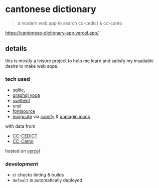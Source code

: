 # cantonese dictionary

> a modern web app to search cc-cedict & cc-canto

https://cantonese-dictionary-app.vercel.app/

## details

this is mostly a leisure project to help me learn and satisfy my insatiable desire to make web apps.

### tech used

- [sqlite](https://www.sqlite.org/index.html),
- [graphql yoga](https://github.com/dotansimha/graphql-yoga)
- [sveltekit](https://github.com/sveltejs/kit)
- [urql](https://github.com/urql-graphql/urql)
- [fontsource](https://github.com/fontsource/fontsource)
- [mingcute](https://github.com/Richard9394/MingCute) via [iconify](https://iconify.design/) & [unplugin icons](https://github.com/antfu/unplugin-icons)

with data from

- [CC-CEDICT](https://cc-cedict.org/wiki/)
- [CC-Canto](https://cantonese.org/)

hosted on [vercel](https://vercel.com/)

### development

- ci checks linting & builds
- `default` is automatically deployed
